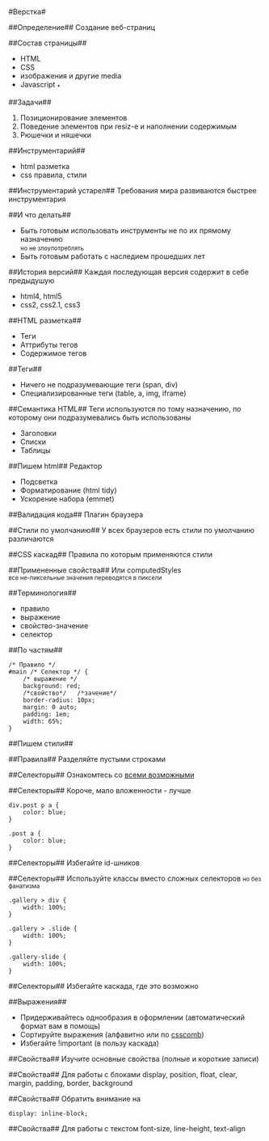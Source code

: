 #Верстка#



##Определение##
Создание веб-страниц


##Состав страницы##
* HTML
* CSS
* изображения и другие media
* Javascript <sub>*</sub>


##Задачи##

1. Позиционирование элементов
2. Поведение элементов при resiz-е и наполнении содержимым
3. Рюшечки и няшечки


##Инструментарий##

* html разметка
* css правила, стили



##Инструментарий устарел##
Требования мира развиваются быстрее инструментария


##И что делать##
* Быть готовым использовать инструменты не по их прямому назначению  
<small>но не злоупотреблять</small>
* Быть готовым работать с наследием прошедших лет


##История версий##
Каждая последующая версия содержит в себе предыдушую

* html4, html5
* css2, css2.1, css3



##HTML разметка##

* Теги
* Аттрибуты тегов
* Содержимое тегов


##Теги##
* Ничего не подразумевающие теги (span, div)
* Специализированные теги (table, a, img, iframe)



##Семантика HTML##
Теги используются по тому назначению, по которому они подразумевались быть использованы

* Заголовки
* Списки
* Таблицы


##Пишем html##
Редактор

* Подсветка
* Форматирование (html tidy)
* Ускорение набора (emmet)


##Валидация кода##
Плагин браузера



##Стили по умолчанию##
У всех браузеров есть стили по умолчанию различаются


##CSS каскад##
Правила по которым применяются стили


##Примененные свойства##
Или computedStyles  
<small>все не-пиксельные значения переводятся в пиксели</small>



##Терминология##
* правило
* выражение
* свойство-значение
* селектор


##По частям##
	
	/* Правило */
	#main /* Селектор */ {
		/* выражение */
		background: red;
		/*свойство*/   /*зачение*/
		border-radius: 10px;
		margin: 0 auto;
		padding: 1em;
		width: 65%;
	}



##Пишем стили##



##Правила##
Разделяйте пустыми строками



##Селекторы##
Ознакомтесь со [всеми возможными](http://tools.css3.info/selectors-test/test.html)


##Селекторы##
Короче, мало вложенности - лучше
	
	div.post p a {
		color: blue;
	}

	.post a {
		color: blue;
	}


##Селекторы##
Избегайте id-шников


##Селекторы##
Используйте классы вместо сложных селекторов <small>но без фанатизма</small>

	.gallery > div {
		width: 100%;
	}

	.gallery > .slide {
		width: 100%;
	}

	.gallery-slide {
		width: 100%;
	}


##Селекторы##
Избегайте каскада, где это возможно



##Выражения##
* Придерживайтесь однообразия в оформлении (автоматический формат вам в помощь)
* Сортируйте выражения (алфавитно или по [csscomb](http://csscomb.com/))
* Избегайте !important (в пользу каскада)



##Свойства##
Изучите основные свойства (полные и короткие записи)


##Свойства##
Для работы с блоками
display, position, float, clear, margin, padding, border, background


##Свойства##
Обратить внимание на
	
	display: inline-block;


##Свойства##
Для работы с текстом
font-size, line-height, text-align